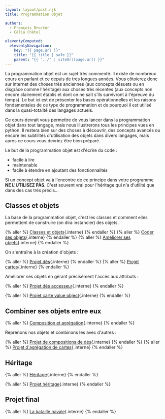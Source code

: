 ```yaml
---
layout: layout/post.njk
title: Programmation Objet

authors:
  - François Brucker
  - Célia Châtel

eleventyComputed:
  eleventyNavigation:
    key: "{{ page.url }}"
    title: "{{ title | safe }}"
    parent: "{{ '../' | siteUrl(page.url) }}"
---
```


La programmation objet est un sujet très commenté. Il existe de nombreux cours en parlant et ce depuis de très longues années. Vous côtoierez donc sur internet des choses très anciennes (aux concepts désuets ou en disgrâce comme l'héritage) aux choses très récentes (aux concepts non encore clairement établis et dont on ne sait s'ils survivront à l'épreuve du temps). Le but ici est de présenter les bases opérationnelles et les raisons fondamentales de ce type de programmation et de pourquoi il est utilisé dans la quasi-totalité des langages actuels.

Ce cours devrait vous permettre de vous lancer dans la programmation objet dans tout langage, mais nous illustrerons tous les principes vues en python. Il restera bien sur des choses à découvrir, des concepts avancés ou encore les subtilités d'utilisation des objets dans divers langages, mais après ce cours vous devriez être bien préparé.

Le but de la programmation objet est d'écrire du code :

- facile à lire
- maintenable
- facile à étendre en ajoutant des fonctionnalités

Si un concept objet va à l'encontre de ce principe dans votre programme **NE L'UTILISEZ PAS**. C'est souvent vrai pour l'héritage qui n'a d'utilité que dans des cas très précis...

## <span id="classes-objets"></span>Classes et objets

La base de la programmation objet, c'est les classes et comment elles permettent de construire (on dira instancier) des objets.

{% aller %}
[Classes et objets](classes-et-objets){.interne}
{% endaller %}
{% aller %}
[Coder ses objets](coder-ses-objets){.interne}
{% endaller %}
{% aller %}
[Améliorer ses objets](améliorer-ses-objets){.interne}
{% endaller %}

On s'entraîne à la création d'objets :

{% aller %}
[Projet dés](projet-objets-dés){.interne}
{% endaller %}
{% aller %}
[Projet cartes](projet-objets-cartes){.interne}
{% endaller %}

Améliorer ses objets en gérant précisément l'accès aux attributs :

{% aller %}
[Projet dés accesseur](projet-objets-dés-accesseur){.interne}
{% endaller %}

{% aller %}
[Projet carte value object](projet-objets-cartes-value-object){.interne}
{% endaller %}

## Combiner ses objets entre eux

{% aller %}
[Composition et agrégation](composition-agrégation){.interne}
{% endaller %}

Reprenons nos objets et combinons les avec d'autres :

{% aller %}
[Projet de compositions de dés](projet-composition-dés){.interne}
{% endaller %}
{% aller %}
[Projet d'agrégation de cartes](projet-agrégation-cartes){.interne}
{% endaller %}

## Héritage

{% aller %}
[Héritage](héritage){.interne}
{% endaller %}

{% aller %}
[Projet héritage](projet-héritage){.interne}
{% endaller %}

## Projet final

{% aller %}
[La bataille navale](projet-bataille-navale){.interne}
{% endaller %}
